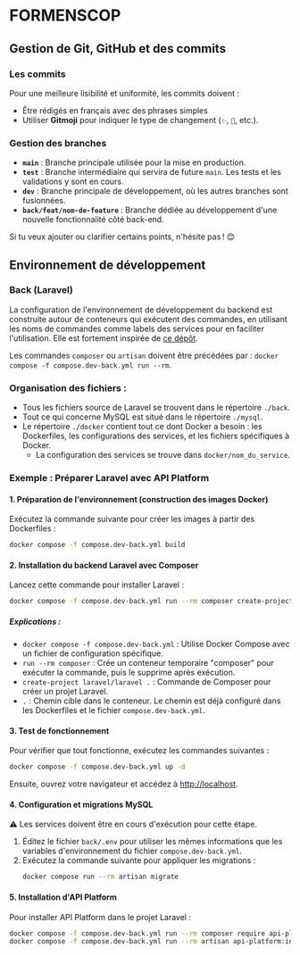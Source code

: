 
# FORMENSCOP

## Gestion de Git, GitHub et des commits

### Les commits 
Pour une meilleure lisibilité et uniformité, les commits doivent :
- Être rédigés en français avec des phrases simples
- Utiliser **Gitmoji** pour indiquer le type de changement (`✨`, `🐛`, etc.).

### Gestion des branches

- **`main`** : Branche principale utilisée pour la mise en production.
- **`test`** : Branche intermédiaire qui servira de future `main`. Les tests et les validations y sont en cours.
- **`dev`** : Branche principale de développement, où les autres branches sont fusionnées.
- **`back/feat/nom-de-feature`** : Branche dédiée au développement d'une nouvelle fonctionnalité côté back-end.

Si tu veux ajouter ou clarifier certains points, n'hésite pas ! 😊
## Environnement de développement

### Back (Laravel)

La configuration de l'environnement de développement du backend est construite autour de conteneurs qui exécutent des commandes, en utilisant les noms de commandes comme labels des services pour en faciliter l'utilisation. Elle est fortement inspirée de [ce dépôt](https://github.com/vshloda/docker-laravel).

Les commandes `composer`  ou `artisan` doivent être précédées par : `docker compose -f compose.dev-back.yml run --rm`.


### Organisation des fichiers :
- Tous les fichiers source de Laravel se trouvent dans le répertoire `./back`.
- Tout ce qui concerne MySQL est situé dans le répertoire `./mysql`.
- Le répertoire `./docker` contient tout ce dont Docker a besoin : les Dockerfiles, les configurations des services, et les fichiers spécifiques à Docker.
    - La configuration des services se trouve dans `docker/nom_du_service`.  
      
### Exemple : Préparer Laravel avec API Platform

#### 1. Préparation de l'environnement (construction des images Docker)
Exécutez la commande suivante pour créer les images à partir des Dockerfiles :
```bash
docker compose -f compose.dev-back.yml build
```

#### 2. Installation du backend Laravel avec Composer
Lancez cette commande pour installer Laravel :
```bash
docker compose -f compose.dev-back.yml run --rm composer create-project laravel/laravel .
```

##### Explications :
- `docker compose -f compose.dev-back.yml` : Utilise Docker Compose avec un fichier de configuration spécifique.
- `run --rm composer` : Crée un conteneur temporaire "composer" pour exécuter la commande, puis le supprime après exécution.
- `create-project laravel/laravel .` : Commande de Composer pour créer un projet Laravel.
- `.` : Chemin cible dans le conteneur. Le chemin est déjà configuré dans les Dockerfiles et le fichier `compose.dev-back.yml`.

#### 3. Test de fonctionnement
Pour vérifier que tout fonctionne, exécutez les commandes suivantes :
```bash
docker compose -f compose.dev-back.yml up -d
```
Ensuite, ouvrez votre navigateur et accédez à [http://localhost](http://localhost).

#### 4. Configuration et migrations MySQL
⚠️ Les services doivent être en cours d'exécution pour cette étape.

1. Éditez le fichier `back/.env` pour utiliser les mêmes informations que les variables d'environnement du fichier `compose.dev-back.yml`.
2. Exécutez la commande suivante pour appliquer les migrations :
   ```bash
   docker compose run --rm artisan migrate
   ```

#### 5. Installation d'API Platform
Pour installer API Platform dans le projet Laravel :
```bash
docker compose -f compose.dev-back.yml run --rm composer require api-platform/laravel
docker compose -f compose.dev-back.yml run --rm artisan api-platform:install
```
